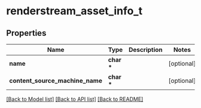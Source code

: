 # renderstream_asset_info_t

## Properties
Name | Type | Description | Notes
------------ | ------------- | ------------- | -------------
**name** | **char \*** |  | [optional] 
**content_source_machine_name** | **char \*** |  | [optional] 

[[Back to Model list]](../README.md#documentation-for-models) [[Back to API list]](../README.md#documentation-for-api-endpoints) [[Back to README]](../README.md)


